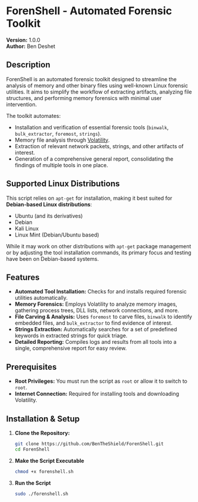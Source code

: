 # ForenShell - Automated Forensic Toolkit

**Version:** 1.0.0  
**Author:** Ben Deshet

## Description
ForenShell is an automated forensic toolkit designed to streamline the analysis of memory and other binary files using well-known Linux forensic utilities. It aims to simplify the workflow of extracting artifacts, analyzing file structures, and performing memory forensics with minimal user intervention.

The toolkit automates:
- Installation and verification of essential forensic tools (`binwalk`, `bulk_extractor`, `foremost`, `strings`).
- Memory file analysis through [Volatility](https://www.volatilityfoundation.org/).
- Extraction of relevant network packets, strings, and other artifacts of interest.
- Generation of a comprehensive general report, consolidating the findings of multiple tools in one place.

## Supported Linux Distributions
This script relies on `apt-get` for installation, making it best suited for **Debian-based Linux distributions**:
- Ubuntu (and its derivatives)
- Debian
- Kali Linux
- Linux Mint (Debian/Ubuntu based)

While it may work on other distributions with `apt-get` package management or by adjusting the tool installation commands, its primary focus and testing have been on Debian-based systems.

## Features
- **Automated Tool Installation:** Checks for and installs required forensic utilities automatically.
- **Memory Forensics:** Employs Volatility to analyze memory images, gathering process trees, DLL lists, network connections, and more.
- **File Carving & Analysis:** Uses `foremost` to carve files, `binwalk` to identify embedded files, and `bulk_extractor` to find evidence of interest.
- **Strings Extraction:** Automatically searches for a set of predefined keywords in extracted strings for quick triage.
- **Detailed Reporting:** Compiles logs and results from all tools into a single, comprehensive report for easy review.

## Prerequisites
- **Root Privileges:** You must run the script as `root` or allow it to switch to `root`.
- **Internet Connection:** Required for installing tools and downloading Volatility.

## Installation & Setup
1. **Clone the Repository:**
   ```bash
   git clone https://github.com/BenTheShield/ForenShell.git
   cd ForenShell
2. **Make the Script Executable**
   ```bash
   chmod +x forenshell.sh
3. **Run the Script**
   ```bash
   sudo ./forenshell.sh
